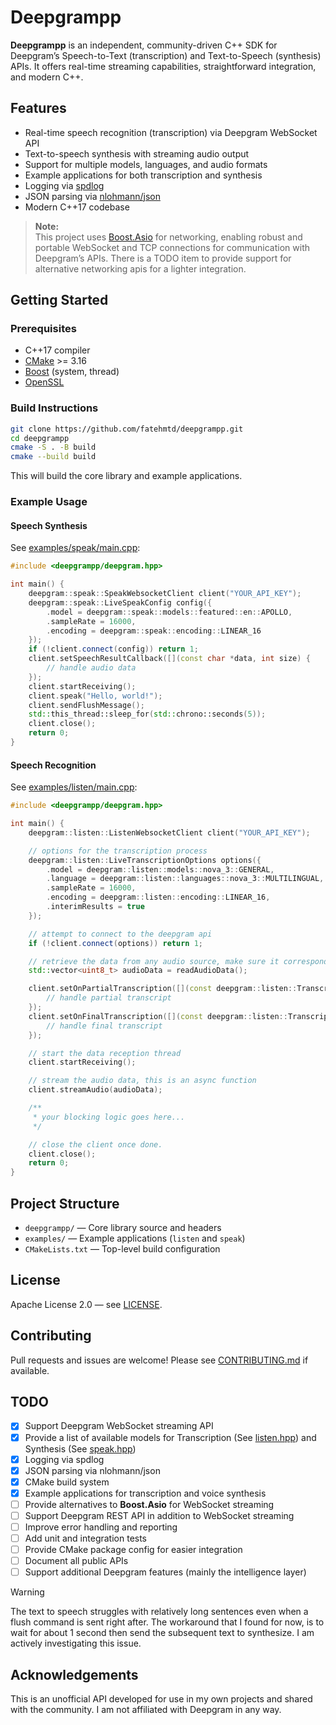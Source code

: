 # Deepgrampp

**Deepgrampp** is an independent, community-driven C++ SDK for Deepgram’s Speech-to-Text (transcription) and Text-to-Speech (synthesis) APIs. It offers real-time streaming capabilities, straightforward integration, and modern C++.

## Features

- Real-time speech recognition (transcription) via Deepgram WebSocket API
- Text-to-speech synthesis with streaming audio output
- Support for multiple models, languages, and audio formats
- Example applications for both transcription and synthesis
- Logging via [spdlog](https://github.com/gabime/spdlog)
- JSON parsing via [nlohmann/json](https://github.com/nlohmann/json)
- Modern C++17 codebase

> **Note:**  
> This project uses [Boost.Asio](https://www.boost.org/doc/libs/release/doc/html/boost_asio.html) for networking, enabling robust and portable WebSocket and TCP connections for communication with Deepgram’s APIs. There is a TODO item to provide support for alternative networking apis for a lighter integration.
>

## Getting Started

### Prerequisites

- C++17 compiler
- [CMake](https://cmake.org/) >= 3.16
- [Boost](https://www.boost.org/) (system, thread)
- [OpenSSL](https://www.openssl.org/)

### Build Instructions

```sh
git clone https://github.com/fatehmtd/deepgrampp.git
cd deepgrampp
cmake -S . -B build
cmake --build build
```

This will build the core library and example applications.

### Example Usage

#### Speech Synthesis

See [examples/speak/main.cpp](examples/speak/main.cpp):

```cpp
#include <deepgrampp/deepgram.hpp>

int main() {
    deepgram::speak::SpeakWebsocketClient client("YOUR_API_KEY");
    deepgram::speak::LiveSpeakConfig config({
        .model = deepgram::speak::models::featured::en::APOLLO,
        .sampleRate = 16000,
        .encoding = deepgram::speak::encoding::LINEAR_16
    });
    if (!client.connect(config)) return 1;
    client.setSpeechResultCallback([](const char *data, int size) {
        // handle audio data
    });
    client.startReceiving();
    client.speak("Hello, world!");
    client.sendFlushMessage();
    std::this_thread::sleep_for(std::chrono::seconds(5));
    client.close();
    return 0;
}
```

#### Speech Recognition

See [examples/listen/main.cpp](examples/listen/main.cpp):

```cpp
#include <deepgrampp/deepgram.hpp>

int main() {
    deepgram::listen::ListenWebsocketClient client("YOUR_API_KEY");

    // options for the transcription process
    deepgram::listen::LiveTranscriptionOptions options({
        .model = deepgram::listen::models::nova_3::GENERAL,
        .language = deepgram::listen::languages::nova_3::MULTILINGUAL,
        .sampleRate = 16000,
        .encoding = deepgram::listen::encoding::LINEAR_16,
        .interimResults = true
    });

    // attempt to connect to the deepgram api
    if (!client.connect(options)) return 1;

    // retrieve the data from any audio source, make sure it corresponds to the LiveTranscriptionOptions you're using.
    std::vector<uint8_t> audioData = readAudioData(); 

    client.setOnPartialTranscription([](const deepgram::listen::TranscriptionResult &result) {
        // handle partial transcript
    });
    client.setOnFinalTranscription([](const deepgram::listen::TranscriptionResult &result) {
        // handle final transcript
    });

    // start the data reception thread
    client.startReceiving();

    // stream the audio data, this is an async function
    client.streamAudio(audioData);

    /**
     * your blocking logic goes here...
     */ 

    // close the client once done.
    client.close();
    return 0;
}
```

## Project Structure

- `deepgrampp/` — Core library source and headers
- `examples/` — Example applications (`listen` and `speak`)
- `CMakeLists.txt` — Top-level build configuration

## License

Apache License 2.0 — see [LICENSE](LICENSE).

## Contributing

Pull requests and issues are welcome! Please see [CONTRIBUTING.md](CONTRIBUTING.md) if available.

## TODO

- [x] Support Deepgram WebSocket streaming API
- [x] Provide a list of available models for Transcription (See [listen.hpp](deepgrampp/include/deepgrampp/listen.hpp)) and Synthesis (See [speak.hpp](deepgrampp/include/deepgrampp/speak.hpp))
- [x] Logging via spdlog
- [x] JSON parsing via nlohmann/json
- [x] CMake build system
- [x] Example applications for transcription and voice synthesis
- [ ] Provide alternatives to **Boost.Asio** for WebSocket streaming
- [ ] Support Deepgram REST API in addition to WebSocket streaming
- [ ] Improve error handling and reporting
- [ ] Add unit and integration tests
- [ ] Provide CMake package config for easier integration
- [ ] Document all public APIs
- [ ] Support additional Deepgram features (mainly the intelligence layer)

> [!WARNING]
> The text to speech struggles with relatively long sentences even when a flush command is sent right after. The workaround that I found for now, is to wait for about 1 second then send the subsequent text to synthesize. I am actively investigating this issue.

## Acknowledgements

This is an unofficial API developed for use in my own projects and shared with the community. I am not affiliated with Deepgram in any way.
